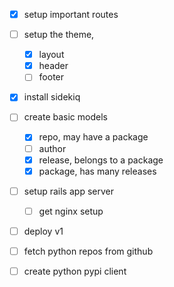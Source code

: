 - [x] setup important routes
- [ ] setup the theme,
  - [x] layout
  - [x] header
  - [ ] footer

- [x] install sidekiq

- [ ] create basic models
  - [x] repo, may have a package
  - [ ] author
  - [x] release, belongs to a package
  - [x] package, has many releases

- [ ] setup rails app server
  - [ ] get nginx setup

- [ ] deploy v1

- [ ] fetch python repos from github

- [ ] create python pypi client

